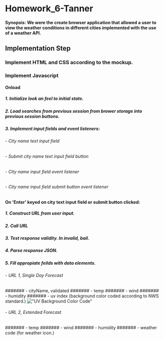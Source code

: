 # Homework_6-Tanner
#### Synopsis: We were the create browser application that allowed a user to view the weather conditions in different cities implemented with the use of a weather API.
## Implementation Step
### Implement HTML and CSS according to the mockup.
### Implement Javascript
#### Onload
##### 1. Initialize look an feel to initial state.
##### 2. Load searches from previous session from brower storage into previous session buttons.
##### 3. Implement input fields and event listeners:
###### - City name text input field
###### - Submit city name text input field button
###### - City name input field event listener
###### - City name input field submit button event listener
#### On 'Enter' keyed on city text input field or submit button clicked:
##### 1. Construct URL from user input.
##### 2. Call URL
##### 3. Test response validity. In invalid, bail.
##### 4. Parse response JSON.
##### 5. Fill appropiate feilds with data elements. 
###### - URL 1, Single Day Forecast
####### - cityName, validated
####### - temp
####### - wind
####### - humidity
####### - uv index (background color coded according to NWS standard.)
!["UV Background Color Code"](./assets/images/./assets/images/uv_hazard_colorcode.png "UV Background Color Code")
###### - URL 2, Extended Forecast
####### - temp
####### - wind
####### - humidity
####### - weather code (for weather icon.)
